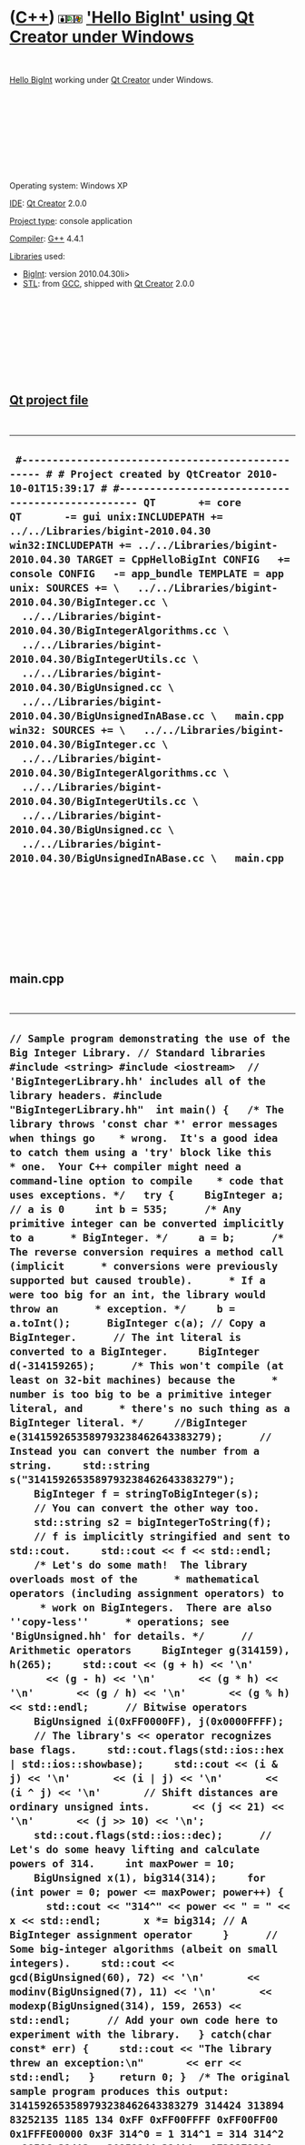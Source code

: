 



 

 

 

 

 

([C++](Cpp.htm)) ![BigInt](PicBigInt.png)![Qt Creator](PicQtCreator.png)![Windows](PicWindows.png) ['Hello BigInt' using Qt Creator under Windows](CppHelloBigIntQtCreatorWindows.htm)
======================================================================================================================================================================================

 

[Hello BigInt](CppHelloBigInt.htm) working under [Qt
Creator](CppQtCreator.htm) under Windows.

 

 

 

 

 

Operating system: Windows XP

[IDE](CppIde.htm): [Qt Creator](CppQtCreator.htm) 2.0.0

[Project type](CppQtProjectType.htm): console application

[Compiler](CppCompiler.htm): [G++](CppGpp.htm) 4.4.1

[Libraries](CppLibrary.htm) used:

-   [BigInt](CppBigInt.htm): version 2010.04.30li&gt;
-   [STL](CppStl.htm): from [GCC](CppGcc.htm), shipped with [Qt
    Creator](CppQt.htm) 2.0.0

 

 

 

 

 

[Qt project file](CppQtProjectFile.htm)
---------------------------------------

 

  ------------------------------------------------------------------------------------------------------------------------------------------------------------------------------------------------------------------------------------------------------------------------------------------------------------------------------------------------------------------------------------------------------------------------------------------------------------------------------------------------------------------------------------------------------------------------------------------------------------------------------------------------------------------------------------------------------------------------------------------------------------------------------------------------------------------------------------------------------------------------------------------------------------------------------------------------------------------------------------------------------------------------------------------------------
  ` #------------------------------------------------- # # Project created by QtCreator 2010-10-01T15:39:17 # #------------------------------------------------- QT       += core QT       -= gui unix:INCLUDEPATH += ../../Libraries/bigint-2010.04.30 win32:INCLUDEPATH += ../../Libraries/bigint-2010.04.30 TARGET = CppHelloBigInt CONFIG   += console CONFIG   -= app_bundle TEMPLATE = app unix: SOURCES += \   ../../Libraries/bigint-2010.04.30/BigInteger.cc \   ../../Libraries/bigint-2010.04.30/BigIntegerAlgorithms.cc \   ../../Libraries/bigint-2010.04.30/BigIntegerUtils.cc \   ../../Libraries/bigint-2010.04.30/BigUnsigned.cc \   ../../Libraries/bigint-2010.04.30/BigUnsignedInABase.cc \   main.cpp win32: SOURCES += \   ../../Libraries/bigint-2010.04.30/BigInteger.cc \   ../../Libraries/bigint-2010.04.30/BigIntegerAlgorithms.cc \   ../../Libraries/bigint-2010.04.30/BigIntegerUtils.cc \   ../../Libraries/bigint-2010.04.30/BigUnsigned.cc \   ../../Libraries/bigint-2010.04.30/BigUnsignedInABase.cc \   main.cpp`
  ------------------------------------------------------------------------------------------------------------------------------------------------------------------------------------------------------------------------------------------------------------------------------------------------------------------------------------------------------------------------------------------------------------------------------------------------------------------------------------------------------------------------------------------------------------------------------------------------------------------------------------------------------------------------------------------------------------------------------------------------------------------------------------------------------------------------------------------------------------------------------------------------------------------------------------------------------------------------------------------------------------------------------------------------------

 

 

 

 

 

main.cpp
--------

 

  --------------------------------------------------------------------------------------------------------------------------------------------------------------------------------------------------------------------------------------------------------------------------------------------------------------------------------------------------------------------------------------------------------------------------------------------------------------------------------------------------------------------------------------------------------------------------------------------------------------------------------------------------------------------------------------------------------------------------------------------------------------------------------------------------------------------------------------------------------------------------------------------------------------------------------------------------------------------------------------------------------------------------------------------------------------------------------------------------------------------------------------------------------------------------------------------------------------------------------------------------------------------------------------------------------------------------------------------------------------------------------------------------------------------------------------------------------------------------------------------------------------------------------------------------------------------------------------------------------------------------------------------------------------------------------------------------------------------------------------------------------------------------------------------------------------------------------------------------------------------------------------------------------------------------------------------------------------------------------------------------------------------------------------------------------------------------------------------------------------------------------------------------------------------------------------------------------------------------------------------------------------------------------------------------------------------------------------------------------------------------------------------------------------------------------------------------------------------------------------------------------------------------------------------------------------------------------------------------------------------------------------------------------------------------------------------------------------------------------------------------------------------------------------------------------------------------------------------------------------------------------------------------------------------------------------------------------------------------------------------------------------------------------------------------------------------------------------------------------------------------------------------------------------------------------------------------------------------------------------------------------------------------------------------------------------------------------------------------------------------------------------------------------------------------------------------------------------------------------------------------------------------------------------------------------------------------------------------------------------------------------------------------------------------------------------------------------------
  ` // Sample program demonstrating the use of the Big Integer Library. // Standard libraries #include <string> #include <iostream>  // 'BigIntegerLibrary.hh' includes all of the library headers. #include "BigIntegerLibrary.hh"  int main() {   /* The library throws 'const char *' error messages when things go    * wrong.  It's a good idea to catch them using a 'try' block like this    * one.  Your C++ compiler might need a command-line option to compile    * code that uses exceptions. */   try {     BigInteger a; // a is 0     int b = 535;      /* Any primitive integer can be converted implicitly to a      * BigInteger. */     a = b;      /* The reverse conversion requires a method call (implicit      * conversions were previously supported but caused trouble).      * If a were too big for an int, the library would throw an      * exception. */     b = a.toInt();      BigInteger c(a); // Copy a BigInteger.      // The int literal is converted to a BigInteger.     BigInteger d(-314159265);      /* This won't compile (at least on 32-bit machines) because the      * number is too big to be a primitive integer literal, and      * there's no such thing as a BigInteger literal. */     //BigInteger e(3141592653589793238462643383279);      // Instead you can convert the number from a string.     std::string s("3141592653589793238462643383279");     BigInteger f = stringToBigInteger(s);      // You can convert the other way too.     std::string s2 = bigIntegerToString(f);      // f is implicitly stringified and sent to std::cout.     std::cout << f << std::endl;      /* Let's do some math!  The library overloads most of the      * mathematical operators (including assignment operators) to      * work on BigIntegers.  There are also ''copy-less''      * operations; see 'BigUnsigned.hh' for details. */      // Arithmetic operators     BigInteger g(314159), h(265);     std::cout << (g + h) << '\n'       << (g - h) << '\n'       << (g * h) << '\n'       << (g / h) << '\n'       << (g % h) << std::endl;      // Bitwise operators     BigUnsigned i(0xFF0000FF), j(0x0000FFFF);     // The library's << operator recognizes base flags.     std::cout.flags(std::ios::hex | std::ios::showbase);     std::cout << (i & j) << '\n'       << (i | j) << '\n'       << (i ^ j) << '\n'       // Shift distances are ordinary unsigned ints.       << (j << 21) << '\n'       << (j >> 10) << '\n';     std::cout.flags(std::ios::dec);      // Let's do some heavy lifting and calculate powers of 314.     int maxPower = 10;     BigUnsigned x(1), big314(314);     for (int power = 0; power <= maxPower; power++) {       std::cout << "314^" << power << " = " << x << std::endl;       x *= big314; // A BigInteger assignment operator     }      // Some big-integer algorithms (albeit on small integers).     std::cout << gcd(BigUnsigned(60), 72) << '\n'       << modinv(BigUnsigned(7), 11) << '\n'       << modexp(BigUnsigned(314), 159, 2653) << std::endl;      // Add your own code here to experiment with the library.   } catch(char const* err) {     std::cout << "The library threw an exception:\n"       << err << std::endl;   }    return 0; }  /* The original sample program produces this output:  3141592653589793238462643383279 314424 313894 83252135 1185 134 0xFF 0xFF00FFFF 0xFF00FF00 0x1FFFE00000 0x3F 314^0 = 1 314^1 = 314 314^2 = 98596 314^3 = 30959144 314^4 = 9721171216 314^5 = 3052447761824 314^6 = 958468597212736 314^7 = 300959139524799104 314^8 = 94501169810786918656 314^9 = 29673367320587092457984 314^10 = 9317437338664347031806976 12 8 1931  */ `
  --------------------------------------------------------------------------------------------------------------------------------------------------------------------------------------------------------------------------------------------------------------------------------------------------------------------------------------------------------------------------------------------------------------------------------------------------------------------------------------------------------------------------------------------------------------------------------------------------------------------------------------------------------------------------------------------------------------------------------------------------------------------------------------------------------------------------------------------------------------------------------------------------------------------------------------------------------------------------------------------------------------------------------------------------------------------------------------------------------------------------------------------------------------------------------------------------------------------------------------------------------------------------------------------------------------------------------------------------------------------------------------------------------------------------------------------------------------------------------------------------------------------------------------------------------------------------------------------------------------------------------------------------------------------------------------------------------------------------------------------------------------------------------------------------------------------------------------------------------------------------------------------------------------------------------------------------------------------------------------------------------------------------------------------------------------------------------------------------------------------------------------------------------------------------------------------------------------------------------------------------------------------------------------------------------------------------------------------------------------------------------------------------------------------------------------------------------------------------------------------------------------------------------------------------------------------------------------------------------------------------------------------------------------------------------------------------------------------------------------------------------------------------------------------------------------------------------------------------------------------------------------------------------------------------------------------------------------------------------------------------------------------------------------------------------------------------------------------------------------------------------------------------------------------------------------------------------------------------------------------------------------------------------------------------------------------------------------------------------------------------------------------------------------------------------------------------------------------------------------------------------------------------------------------------------------------------------------------------------------------------------------------------------------------------------------------------------------

 

 

 

 

 

 

 

 

 

 





 



